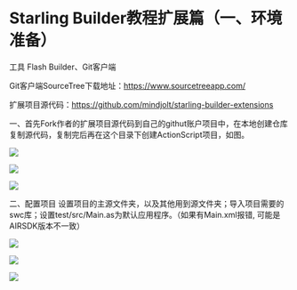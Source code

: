# Starling Builder教程扩展篇（一、环境准备）

工具 Flash Builder、Git客户端

Git客户端SourceTree下载地址：https://www.sourcetreeapp.com/

扩展项目源代码：https://github.com/mindjolt/starling-builder-extensions 

一、首先Fork作者的扩展项目源代码到自己的githut账户项目中，在本地创建仓库复制源代码，复制完后再在这个目录下创建ActionScript项目，如图。

![](https://raw.githubusercontent.com/yuhengh/starling-builder-tutorial/cn/images/extensions/01.png)

![](https://raw.githubusercontent.com/yuhengh/starling-builder-tutorial/cn/images/extensions/02.png)

![](https://raw.githubusercontent.com/yuhengh/starling-builder-tutorial/cn/images/extensions/03.png)

二、配置项目
设置项目的主源文件夹，以及其他用到源文件夹；导入项目需要的swc库；设置test/src/Main.as为默认应用程序。（如果有Main.xml报错, 可能是AIRSDK版本不一致）

![](https://raw.githubusercontent.com/yuhengh/starling-builder-tutorial/cn/images/extensions/04.png)

![](https://raw.githubusercontent.com/yuhengh/starling-builder-tutorial/cn/images/extensions/05.png)

![](https://raw.githubusercontent.com/yuhengh/starling-builder-tutorial/cn/images/extensions/06.png)